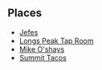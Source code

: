 ## Places
- [Jefes](Places/Jefes.md)
- [Longs Peak Tap Room](Places/Longs%20Peak%20Tap%20Room.md)
- [Mike O'shays](Places/Mike%20O'shays.md)
- [Summit Tacos](Places/Summit%20Tacos.md)